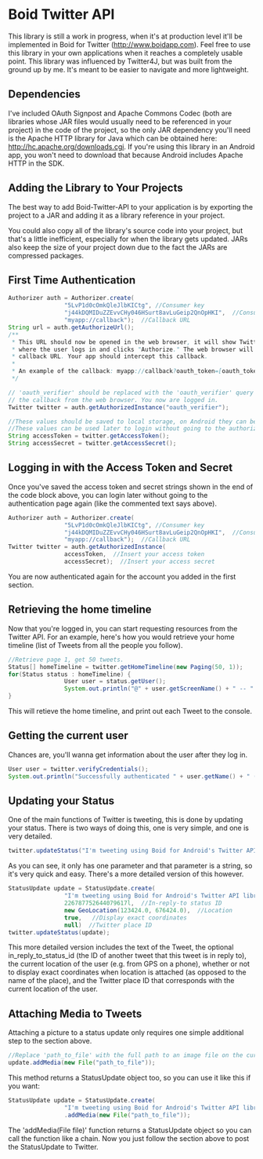 Boid Twitter API
================

This library is still a work in progress, when it's at production level it'll be implemented in Boid for Twitter (http://www.boidapp.com). Feel free to use this library in your own applications when it reaches a completely usable point. This library was influenced by Twitter4J, but was built from the ground up by me. It's meant to be easier to navigate and more lightweight.

Dependencies
----------------
I've included OAuth Signpost and Apache Commons Codec (both are libraries whose JAR files would usually need to be referenced in your project) in the code of the project, so the only JAR dependency you'll need is the Apache HTTP library for Java which can be obtained here: http://hc.apache.org/downloads.cgi. If you're using this library in an Android app, you won't need to download that because Android includes Apache HTTP in the SDK.

Adding the Library to Your Projects
------------------
The best way to add Boid-Twitter-API to your application is by exporting the project to a JAR and adding it as a library reference in your project.

You could also copy all of the library's source code into your project, but that's a little inefficient, especially for when the library gets updated. JARs also keep the size of your project down due to the fact the JARs are compressed packages.


First Time Authentication
------------------

```java
Authorizer auth = Authorizer.create(
                "5LvP1d0cOmkQleJlbKICtg", //Consumer key
                "j44kDQMIDuZZEvvCHy046HSurt8avLuGeip2QnOpHKI",  //Consumer secret
                "myapp://callback");  //Callback URL
String url = auth.getAuthorizeUrl();
/**
 * This URL should now be opened in the web browser, it will show Twitter's authentication page
 * where the user logs in and clicks "Authorize." The web browser will then redirect to your
 * callback URL. Your app should intercept this callback.
 *
 * An example of the callback: myapp://callback?oauth_token=[oauth_token]&oauth_verifier=[oauth_verifier]
 */

// 'oauth_verifier' should be replaced with the 'oauth_verifier' query parameter sent through
// the callback from the web browser. You now are logged in.
Twitter twitter = auth.getAuthorizedInstance("oauth_verifier");

//These values should be saved to local storage, on Android they can be saved using SharedPreferences.
//These values can be used later to login without going to the authorization page again.
String accessToken = twitter.getAccessToken();
String accessSecret = twitter.getAccessSecret();
```

Logging in with the Access Token and Secret
-----------------

Once you've saved the access token and secret strings shown in the end of the code block above, you can login later without going to the authentication page again (like the commented text says above).

```java
Authorizer auth = Authorizer.create(
                "5LvP1d0cOmkQleJlbKICtg", //Consumer key
                "j44kDQMIDuZZEvvCHy046HSurt8avLuGeip2QnOpHKI",  //Consumer secret
                "myapp://callback");  //Callback URL
Twitter twitter = auth.getAuthorizedInstance(
                accessToken,  //Insert your access token
                accessSecret);  //Insert your access secret
```

You are now authenticated again for the account you added in the first section.

Retrieving the home timeline
------------------
Now that you're logged in, you can start requesting resources from the Twitter API. For an example, here's how you would retrieve your home timeline (list of Tweets from all the people you follow).

```java
//Retrieve page 1, get 50 tweets.
Status[] homeTimeline = twitter.getHomeTimeline(new Paging(50, 1));
for(Status status : homeTimeline) {
                User user = status.getUser();
                System.out.println("@" + user.getScreenName() + " -- " + status.getText());
}
```

This will retieve the home timeline, and print out each Tweet to the console.

Getting the current user
---------------------
Chances are, you'll wanna get information about the user after they log in.

```java
User user = twitter.verifyCredentials();
System.out.println("Successfully authenticated " + user.getName() + " (@" + user.getScreenName() + ")!");
```
Updating your Status
----------------------
One of the main functions of Twitter is tweeting, this is done by updating your status. There is two ways of doing this, one is very simple, and one is very detailed.

```java
twitter.updateStatus("I'm tweeting using Boid for Android's Twitter API library!");
```
As you can see, it only has one parameter and that parameter is a string, so it's very quick and easy. There's a more detailed version of this however.

```java
StatusUpdate update = StatusUpdate.create(
                "I'm tweeting using Boid for Android's Twitter API library!",  //Text
                226787752644079617l,  //In-reply-to status ID
                new GeoLocation(123424.0, 676424.0),  //Location
                true,   //Display exact coordinates
                null)  //Twitter place ID
twitter.updateStatus(update);
```
This more detailed version includes the text of the Tweet, the optional in_reply_to_status_id (the ID of another tweet that this tweet is in reply to), the current location of the user (e.g. from GPS on a phone), whether or not to display exact coordinates when location is attached (as opposed to the name of the place), and the Twitter place ID that corresponds with the current location of the user.

Attaching Media to Tweets
------------------------
Attaching a picture to a status update only requires one simple additional step to the section above. 

```java
//Replace 'path_to_file' with the full path to an image file on the current device's local storage.
update.addMedia(new File("path_to_file"));
```
This method returns a StatusUpdate object too, so you can use it like this if you want:
```java
StatusUpdate update = StatusUpdate.create(
                "I'm tweeting using Boid for Android's Twitter API library!")
                .addMedia(new File("path_to_file"));
```
The 'addMedia(File file)' function returns a StatusUpdate object so you can call the function like a chain. Now you just follow the section above to post the StatusUpdate to Twitter.
